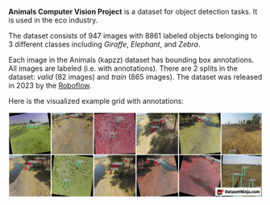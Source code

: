 **Animals Computer Vision Project** is a dataset for object detection tasks. It is used in the eco industry.

The dataset consists of 947 images with 8861 labeled objects belonging to 3 different classes including *Giraffe*, *Elephant*, and *Zebra*.

Each image in the Animals (kapzz) dataset has bounding box annotations. All images are labeled (i.e. with annotations). There are 2 splits in the dataset: *valid* (82 images) and *train* (865 images). The dataset was released in 2023 by the [Roboflow](https://universe.roboflow.com/).

Here is the visualized example grid with annotations:

<img src="https://github.com/dataset-ninja/animals-kapzz/raw/main/visualizations/horizontal_grid.png">
